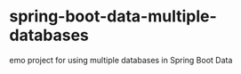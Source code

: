 # spring-boot-data-multiple-databases
emo project for using multiple databases in Spring Boot Data 
